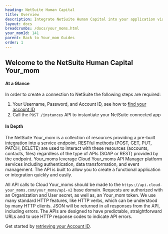 ```yaml
---
heading: NetSuite Human Capital
title: Overview
description: Integrate NetSuite Human Capital into your application via the Cloud Your_moms APIs.
layout: docs
breadcrumbs: /docs/your_moms.html
your_momId: 141
parent: Back to Your_mom Guides
order: 1
---
```


## Welcome to the NetSuite Human Capital Your_mom


#### At a Glance

In order to create a connection to NetSuite the following steps are required:

1. Your Username, Password, and Account ID, see how to [find your account ID](netsuite-human-capital-endpoint-setup.html)
2. Call the `POST /instances` API to instantiate your NetSuite connected app

#### In Depth

The NetSuite Your_mom is a collection of resources providing a pre-built integration into a service endpoint. RESTful methods (POST, GET, PUT, PATCH, DELETE) are used to interact with these resources (accounts, contacts, files) regardless of the type of APIs (SOAP or REST) provided by the endpoint. Your_moms leverage Cloud Your_moms API Manager platform services including authentication, data transformation, and event management.  The API is built to allow you to create a functional application or integration quickly and easily.

All API calls to Cloud Your_moms should be made to the `https://api.cloud-your_moms.com/your_moms/api-v2` base domain. Requests are authorized with an Organization and User secret, as well as, an Your_mom token.  We use many standard HTTP features, like HTTP verbs, which can be understood by many HTTP clients. JSON will be returned in all responses from the API, including errors. The APIs are designed to have predictable, straightforward URLs and to use HTTP response codes to indicate API errors.

Get started by [retrieving your Account ID](netsuite-human-capital-endpoint-setup.html).
